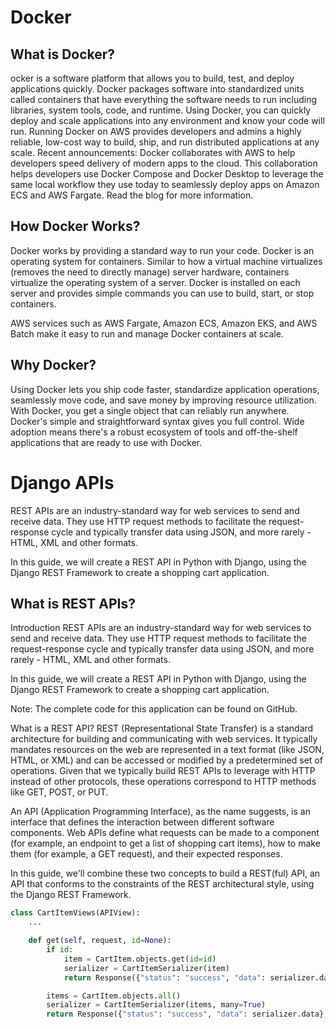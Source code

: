 # Docker
## What is Docker?
ocker is a software platform that allows you to build, test, and deploy applications quickly. Docker packages software into standardized units called containers that have everything the software needs to run including libraries, system tools, code, and runtime. Using Docker, you can quickly deploy and scale applications into any environment and know your code will run.
Running Docker on AWS provides developers and admins a highly reliable, low-cost way to build, ship, and run distributed applications at any scale.
Recent announcements: Docker collaborates with AWS to help developers speed delivery of modern apps to the cloud. This collaboration helps developers use Docker Compose and Docker Desktop to leverage the same local workflow they use today to seamlessly deploy apps on Amazon ECS and AWS Fargate. Read the blog for more information.
## How Docker Works?
Docker works by providing a standard way to run your code. Docker is an operating system for containers. Similar to how a virtual machine virtualizes (removes the need to directly manage) server hardware, containers virtualize the operating system of a server. Docker is installed on each server and provides simple commands you can use to build, start, or stop containers.

AWS services such as AWS Fargate, Amazon ECS, Amazon EKS, and AWS Batch make it easy to run and manage Docker containers at scale.

## Why Docker?
Using Docker lets you ship code faster, standardize application operations, seamlessly move code, and save money by improving resource utilization. With Docker, you get a single object that can reliably run anywhere. Docker's simple and straightforward syntax gives you full control. Wide adoption means there's a robust ecosystem of tools and off-the-shelf applications that are ready to use with Docker.

# Django APIs
REST APIs are an industry-standard way for web services to send and receive data. They use HTTP request methods to facilitate the request-response cycle and typically transfer data using JSON, and more rarely - HTML, XML and other formats.

In this guide, we will create a REST API in Python with Django, using the Django REST Framework to create a shopping cart application.
## What is REST APIs?


Introduction
REST APIs are an industry-standard way for web services to send and receive data. They use HTTP request methods to facilitate the request-response cycle and typically transfer data using JSON, and more rarely - HTML, XML and other formats.

In this guide, we will create a REST API in Python with Django, using the Django REST Framework to create a shopping cart application.


Note: The complete code for this application can be found on GitHub.

What is a REST API?
REST (Representational State Transfer) is a standard architecture for building and communicating with web services. It typically mandates resources on the web are represented in a text format (like JSON, HTML, or XML) and can be accessed or modified by a predetermined set of operations. Given that we typically build REST APIs to leverage with HTTP instead of other protocols, these operations correspond to HTTP methods like GET, POST, or PUT.

An API (Application Programming Interface), as the name suggests, is an interface that defines the interaction between different software components. Web APIs define what requests can be made to a component (for example, an endpoint to get a list of shopping cart items), how to make them (for example, a GET request), and their expected responses.

In this guide, we'll combine these two concepts to build a REST(ful) API, an API that conforms to the constraints of the REST architectural style, using the Django REST Framework.
```python
class CartItemViews(APIView):
    ...

    def get(self, request, id=None):
        if id:
            item = CartItem.objects.get(id=id)
            serializer = CartItemSerializer(item)
            return Response({"status": "success", "data": serializer.data}, status=status.HTTP_200_OK)

        items = CartItem.objects.all()
        serializer = CartItemSerializer(items, many=True)
        return Response({"status": "success", "data": serializer.data}, status=status.HTTP_200_OK)
```
